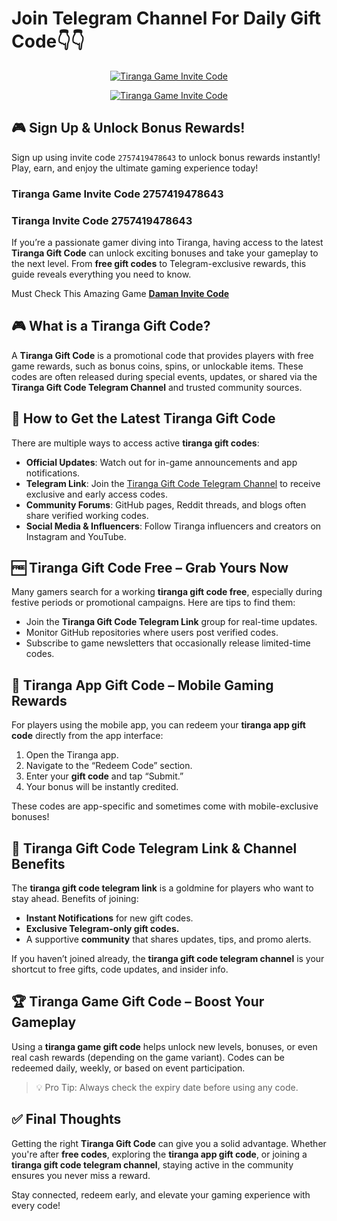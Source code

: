 # Join Telegram Channel For Daily Gift Code👇👇

<p align="center">
  <a href="https://telegram.me/Annie_Tiranga_Bot" target="_blank">
    <img src="https://media-hosting.imagekit.io/45dd914ffdef49e3/Tiranga-Game-Invite-Code-%E2%80%93-2757419478643-to-Get-%E2%82%B9500-Real-Cash-Bonus-Only-for-New-Users--05-03-2025_02_59_AM.png?Expires=1840829415&Key-Pair-Id=K2ZIVPTIP2VGHC&Signature=YRVrkL3Jpql3aC3a3ReMCDYSaUr-oxHDAZvFly~-CSRcnajKYN-DDtGvMvUDAAiS0AFfXQ3cLgU~k1L7iDI7FejLT2kJJMVztsjfri1JWrguGDJeL82Kwm6aZUi7G-MGyNV02RuH9wjNYY4VMEQH3FVCjiebJrWpbxq67YTOV4CjDNU9tRSMYuQbpDadQ4Hty8ZxQCTX7DJ8c~uB3HGUJotAsPhO68GTRJP-CsvaO5No~DwZzcpH19OQMT1YCdDVanqFxU7sa3CivNgOhJyppGFTpT-CzY0zQx93OFaTvHbv7rrnToPB0knR0uP8XEbrIup8Bothvwa3zsxkrWsEMw__" alt="Tiranga Game Invite Code" style="max-width: 100%; height: auto;">
  </a>
</p>

<p align="center">
  <a href="https://tirangainvitecode.in/tiranga" target="_blank">
    <img src="https://media-hosting.imagekit.io/f32b0671b0b746ab/Tiranga-Game-Invite-Code-%E2%80%93-2757419478643-to-Get-%E2%82%B9500-Real-Cash-Bonus-Only-for-New-Users--05-03-2025_02_57_AM.png?Expires=1840829421&Key-Pair-Id=K2ZIVPTIP2VGHC&Signature=f7omdZYtc1A-7VgZjiTOt6-B-y1GvutfXQLWQW3J3qBT0Ot4AdSjHxk3gQNrutCNXjSdWRxSyaHIOKXG4wgcGO-xxiNAUyOrwFgVFFrCRrb7CO7zdMUX4CX05zi4hq6TkwRuX2P0N-Bm~OlVPF~uO6T5qZLKUlxZAcIAc1qR0R3yOdzPSr4hckGVvcJjSkfAq0mNMzcL12A7W3pb1A-GdXtcAbiEI1IXIgWBaEaZz8-Iqn1SMI3YU7K0b3dNGYSKVygyy1CL5p2lxEpvLhukarqUsngF4arxC6S07UXpj5lmLuacnfq8XZREa0y49078Mn-OWGz-0zgxpHvz~Vs94w__" alt="Tiranga Game Invite Code" style="max-width: 100%; height: auto;">
  </a>
</p>

## 🎮 Sign Up & Unlock Bonus Rewards!

Sign up using invite code `2757419478643` to unlock bonus rewards instantly!  
Play, earn, and enjoy the ultimate gaming experience today!


### Tiranga Game Invite Code  **2757419478643**

### Tiranga Invite Code  **2757419478643**

If you’re a passionate gamer diving into Tiranga, having access to the latest **Tiranga Gift Code** can unlock exciting bonuses and take your gameplay to the next level. From **free gift codes** to Telegram-exclusive rewards, this guide reveals everything you need to know.

Must Check This Amazing Game [**Daman Invite Code**](https://github.com/Daman-Game-Invite-Code)

## 🎮 What is a Tiranga Gift Code?

A **Tiranga Gift Code** is a promotional code that provides players with free game rewards, such as bonus coins, spins, or unlockable items. These codes are often released during special events, updates, or shared via the **Tiranga Gift Code Telegram Channel** and trusted community sources.

## 🚀 How to Get the Latest Tiranga Gift Code

There are multiple ways to access active **tiranga gift codes**:

- **Official Updates**: Watch out for in-game announcements and app notifications.
- **Telegram Link**: Join the [Tiranga Gift Code Telegram Channel]([https://telegram.me/+qzLL3uY9Jmo2OGVl]) to receive exclusive and early access codes.
- **Community Forums**: GitHub pages, Reddit threads, and blogs often share verified working codes.
- **Social Media & Influencers**: Follow Tiranga influencers and creators on Instagram and YouTube.

## 🆓 Tiranga Gift Code Free – Grab Yours Now

Many gamers search for a working **tiranga gift code free**, especially during festive periods or promotional campaigns. Here are tips to find them:

- Join the **Tiranga Gift Code Telegram Link** group for real-time updates.
- Monitor GitHub repositories where users post verified codes.
- Subscribe to game newsletters that occasionally release limited-time codes.

## 📱 Tiranga App Gift Code – Mobile Gaming Rewards

For players using the mobile app, you can redeem your **tiranga app gift code** directly from the app interface:

1. Open the Tiranga app.
2. Navigate to the “Redeem Code” section.
3. Enter your **gift code** and tap “Submit.”
4. Your bonus will be instantly credited.

These codes are app-specific and sometimes come with mobile-exclusive bonuses!

## 💬 Tiranga Gift Code Telegram Link & Channel Benefits

The **tiranga gift code telegram link** is a goldmine for players who want to stay ahead. Benefits of joining:

- **Instant Notifications** for new gift codes.
- **Exclusive Telegram-only gift codes.**
- A supportive **community** that shares updates, tips, and promo alerts.

If you haven’t joined already, the **tiranga gift code telegram channel** is your shortcut to free gifts, code updates, and insider info.

## 🏆 Tiranga Game Gift Code – Boost Your Gameplay

Using a **tiranga game gift code** helps unlock new levels, bonuses, or even real cash rewards (depending on the game variant). Codes can be redeemed daily, weekly, or based on event participation.

> 💡 Pro Tip: Always check the expiry date before using any code.

## ✅ Final Thoughts

Getting the right **Tiranga Gift Code** can give you a solid advantage. Whether you're after **free codes**, exploring the **tiranga app gift code**, or joining a **tiranga gift code telegram channel**, staying active in the community ensures you never miss a reward.

Stay connected, redeem early, and elevate your gaming experience with every code!


